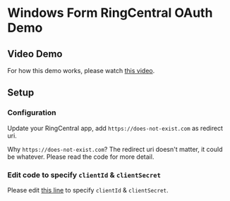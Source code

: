 # Windows Form RingCentral OAuth Demo


## Video Demo

For how this demo works, please watch [this video](./video.mp4).

## Setup

### Configuration

Update your RingCentral app, add `https://does-not-exist.com` as redirect uri.

Why `https://does-not-exist.com`? The redirect uri doesn't matter, it could be whatever. Please read the code for more detail.


### Edit code to specify `clientId` & `clientSecret`

Please edit [this line](./WindowsFormsApp1/OAuthForm.cs#L17) to specify `clientId` & `clientSecret`.
